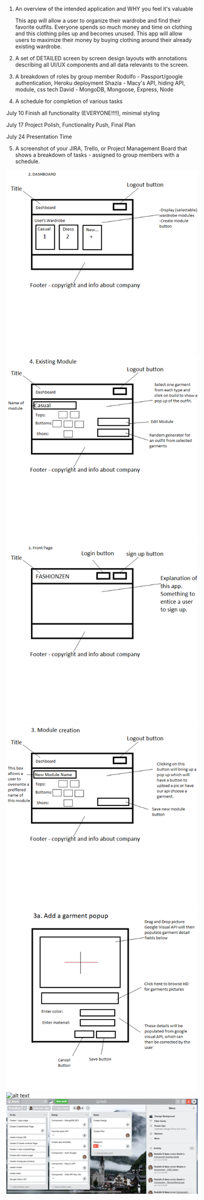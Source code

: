 1. An overview of the intended application and WHY you feel it's valuable

    This app will allow a user to organize their wardrobe and find their favorite outfits. Everyone spends so much money and time on clothing and this clothing piles up and becomes unused. This app will allow users to maximize their money by buying clothing around their already existing wardrobe.

2. A set of DETAILED screen by screen design layouts with annotations describing all UI/UX components and all data relevants to the screen.

3. A breakdown of roles by group member
Rodolfo - Passport/google authentication, Heroku deployment
Shazia - Macy's API, hiding API, module, css tech
David - MongoDB, Mongoose, Express, Node

4. A schedule for completion of various tasks

July 10
Finish all functionality (EVERYONE!!!!), minimal styling

July 17
Project Polish, Functionality Push, Final Plan

July 24
Presentation Time

5. A screenshot of your JIRA, Trello, or Project Management Board that shows a breakdown of tasks - assigned to group members with a schedule.

![alt text](https://github.com/rsaez/fashionzen/blob/master/docs/Images/Dashboard.png)
![alt text](https://github.com/rsaez/fashionzen/blob/master/docs/Images/Existing%20Module.png)
![alt text](https://github.com/rsaez/fashionzen/blob/master/docs/Images/FrontPage.png)
![alt text](https://github.com/rsaez/fashionzen/blob/master/docs/Images/Module%20creation.png)
![alt text](https://github.com/rsaez/fashionzen/blob/master/docs/Images/Popup.png)
![alt text](https://github.com/rsaez/fashionzen/blob/master/docs/Images/Project%20Info%20Written.jpg)
![alt text](https://github.com/rsaez/fashionzen/blob/master/docs/Images/TrelloPlan.png)
